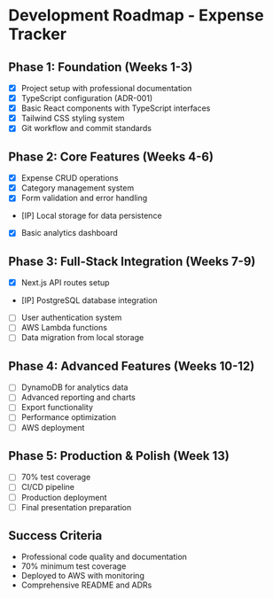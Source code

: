 # Development Roadmap - Expense Tracker

## Phase 1: Foundation (Weeks 1-3)

- [x] Project setup with professional documentation
- [x] TypeScript configuration (ADR-001)
- [x] Basic React components with TypeScript interfaces
- [x] Tailwind CSS styling system
- [x] Git workflow and commit standards

## Phase 2: Core Features (Weeks 4-6)

- [x] Expense CRUD operations
- [x] Category management system
- [x] Form validation and error handling
- [IP] Local storage for data persistence
- [x] Basic analytics dashboard

## Phase 3: Full-Stack Integration (Weeks 7-9)

- [x] Next.js API routes setup
- [IP] PostgreSQL database integration
- [ ] User authentication system
- [ ] AWS Lambda functions
- [ ] Data migration from local storage

## Phase 4: Advanced Features (Weeks 10-12)

- [ ] DynamoDB for analytics data
- [ ] Advanced reporting and charts
- [ ] Export functionality
- [ ] Performance optimization
- [ ] AWS deployment

## Phase 5: Production & Polish (Week 13)

- [ ] 70% test coverage
- [ ] CI/CD pipeline
- [ ] Production deployment
- [ ] Final presentation preparation

## Success Criteria

- Professional code quality and documentation
- 70% minimum test coverage
- Deployed to AWS with monitoring
- Comprehensive README and ADRs
